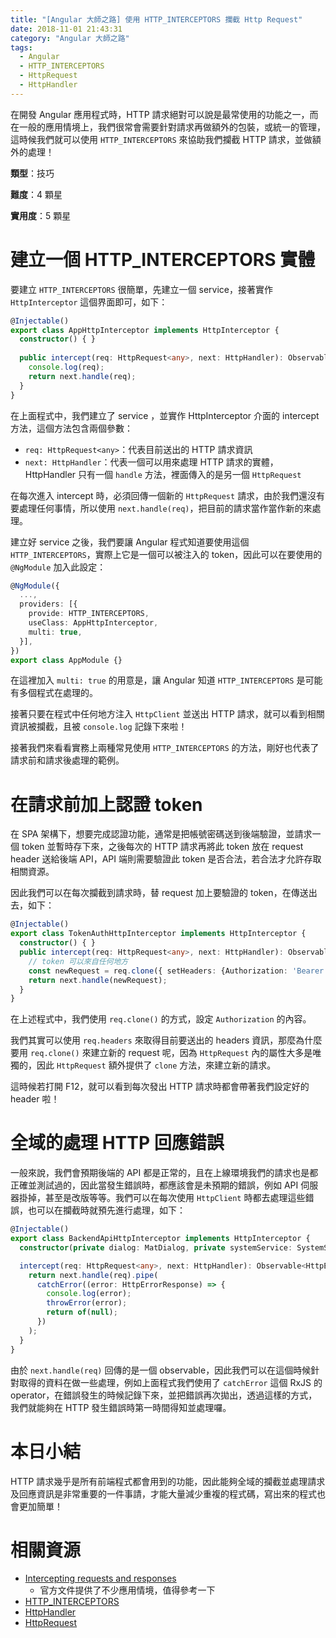 ```yaml
---
title: "[Angular 大師之路] 使用 HTTP_INTERCEPTORS 攔截 Http Request"
date: 2018-11-01 21:43:31
category: "Angular 大師之路"
tags:
  - Angular
  - HTTP_INTERCEPTORS
  - HttpRequest
  - HttpHandler
---
```


在開發 Angular 應用程式時，HTTP 請求絕對可以說是最常使用的功能之一，而在一般的應用情境上，我們很常會需要針對請求再做額外的包裝，或統一的管理，這時候我們就可以使用 `HTTP_INTERCEPTORS` 來協助我們攔截 HTTP 請求，並做額外的處理！

<!-- more -->

**類型**：技巧

**難度**：4 顆星

**實用度**：5 顆星

# 建立一個 HTTP_INTERCEPTORS 實體

要建立 `HTTP_INTERCEPTORS` 很簡單，先建立一個 service，接著實作 `HttpInterceptor` 這個界面即可，如下：

```typescript
@Injectable()
export class AppHttpInterceptor implements HttpInterceptor {
  constructor() { }
  
  public intercept(req: HttpRequest<any>, next: HttpHandler): Observable<HttpEvent<any>> {
    console.log(req);
    return next.handle(req);
  }
}
```

在上面程式中，我們建立了 service ，並實作 HttpInterceptor 介面的 intercept 方法，這個方法包含兩個參數：

- `req: HttpRequest<any>`：代表目前送出的 HTTP 請求資訊
- `next: HttpHandler`：代表一個可以用來處理 HTTP 請求的實體，HttpHandler 只有一個 `handle` 方法，裡面傳入的是另一個 `HttpRequest`

在每次進入 intercept 時，必須回傳一個新的 `HttpRequest` 請求，由於我們還沒有要處理任何事情，所以使用 `next.handle(req)`，把目前的請求當作當作新的來處理。

建立好 service 之後，我們要讓 Angular 程式知道要使用這個 `HTTP_INTERCEPTORS`，實際上它是一個可以被注入的 token，因此可以在要使用的 `@NgModule` 加入此設定：

```typescript
@NgModule({
  ...,
  providers: [{
    provide: HTTP_INTERCEPTORS,
    useClass: AppHttpInterceptor,
    multi: true,
  }],
})
export class AppModule {}
```

在這裡加入 `multi: true` 的用意是，讓 Angular 知道 `HTTP_INTERCEPTORS` 是可能有多個程式在處理的。

接著只要在程式中任何地方注入 `HttpClient` 並送出 HTTP 請求，就可以看到相關資訊被攔截，且被 `console.log` 記錄下來啦！

接著我們來看看實務上兩種常見使用 `HTTP_INTERCEPTORS` 的方法，剛好也代表了請求前和請求後處理的範例。

# 在請求前加上認證 token

在 SPA 架構下，想要完成認證功能，通常是把帳號密碼送到後端驗證，並請求一個 token 並暫時存下來，之後每次的 HTTP 請求再將此 token 放在 request header 送給後端 API，API 端則需要驗證此 token 是否合法，若合法才允許存取相關資源。

因此我們可以在每次攔截到請求時，替 request 加上要驗證的 token，在傳送出去，如下：

```typescript
@Injectable()
export class TokenAuthHttpInterceptor implements HttpInterceptor {
  constructor() { }
  public intercept(req: HttpRequest<any>, next: HttpHandler): Observable<HttpEvent<any>> {
    // token 可以來自任何地方
    const newRequest = req.clone({ setHeaders: {Authorization: 'Bearer 123456'}});
    return next.handle(newRequest);
  }
}
```

在上述程式中，我們使用 `req.clone()` 的方式，設定 `Authorization` 的內容。

我們其實可以使用 `req.headers` 來取得目前要送出的 headers 資訊，那麼為什麼要用 `req.clone()` 來建立新的 request 呢，因為 `HttpRequest` 內的屬性大多是唯獨的，因此 `HttpRequest` 額外提供了 `clone` 方法，來建立新的請求。

這時候若打開 F12，就可以看到每次發出 HTTP 請求時都會帶著我們設定好的 header 啦！

# 全域的處理 HTTP 回應錯誤

一般來說，我們會預期後端的 API 都是正常的，且在上線環境我們的請求也是都正確並測試過的，因此當發生錯誤時，都應該會是未預期的錯誤，例如 API 伺服器掛掉，甚至是改版等等。我們可以在每次使用 `HttpClient` 時都去處理這些錯誤，也可以在攔截時就預先進行處理，如下：

```typescript
@Injectable()
export class BackendApiHttpInterceptor implements HttpInterceptor {
  constructor(private dialog: MatDialog, private systemService: SystemService) {}

  intercept(req: HttpRequest<any>, next: HttpHandler): Observable<HttpEvent<any>> {
    return next.handle(req).pipe(
      catchError((error: HttpErrorResponse) => {
        console.log(error);
        throwError(error);
        return of(null);
      })
    );
  }
}
```

由於 `next.handle(req)` 回傳的是一個 observable，因此我們可以在這個時候針對取得的資料在做一些處理，例如上面程式我們使用了 `catchError` 這個 RxJS 的 operator，在錯誤發生的時候記錄下來，並把錯誤再次拋出，透過這樣的方式，我們就能夠在 HTTP 發生錯誤時第一時間得知並處理囉。

# 本日小結

HTTP 請求幾乎是所有前端程式都會用到的功能，因此能夠全域的攔截並處理請求及回應資訊是非常重要的一件事請，才能大量減少重複的程式碼，寫出來的程式也會更加簡單！

# 相關資源

- [Intercepting requests and responses](https://angular.io/guide/http#intercepting-requests-and-responses)
  - 官方文件提供了不少應用情境，值得參考一下
- [HTTP_INTERCEPTORS](https://angular.io/api/common/http/HTTP_INTERCEPTORS)
- [HttpHandler](https://angular.io/api/common/http/HttpHandler)
- [HttpRequest](https://angular.io/api/common/http/HttpRequest)
